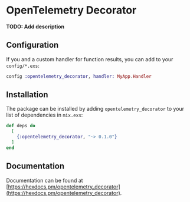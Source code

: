 # OpenTelemetry Decorator

**TODO: Add description**

## Configuration

If you and a custom handler for function results, you can add to your `config/*.exs`:

```elixir
config :opentelemetry_decorator, handler: MyApp.Handler
```

## Installation

The package can be installed by adding `opentelemetry_decorator` to your list of dependencies in `mix.exs`:

```elixir
def deps do
  [
    {:opentelemetry_decorator, "~> 0.1.0"}
  ]
end
```

## Documentation

Documentation can be found at [https://hexdocs.pm/opentelemetry_decorator](https://hexdocs.pm/opentelemetry_decorator).
